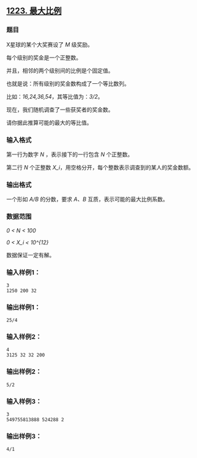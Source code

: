 ## [1223. 最大比例](https://www.acwing.com/problem/content/1225/)

### 题目

X星球的某个大奖赛设了 *M* 级奖励。

每个级别的奖金是一个正整数。

并且，相邻的两个级别间的比例是个固定值。

也就是说：所有级别的奖金数构成了一个等比数列。

比如：*16,24,36,54*，其等比值为：*3/2*。

现在，我们随机调查了一些获奖者的奖金数。

请你据此推算可能的最大的等比值。

### 输入格式

第一行为数字 *N* ，表示接下的一行包含 *N* 个正整数。

第二行 *N* 个正整数 *X_i*，用空格分开，每个整数表示调查到的某人的奖金数额。

### 输出格式

一个形如 *A/B* 的分数，要求 *A、B* 互质，表示可能的最大比例系数。

### 数据范围

*0 < N < 100*

*0 < X_i < 10^{12}*

数据保证一定有解。

### 输入样例1：

```
3
1250 200 32
```

### 输出样例1：

```
25/4
```

### 输入样例2：

```
4
3125 32 32 200
```

### 输出样例2：

```
5/2
```

### 输入样例3：

```
3
549755813888 524288 2
```

### 输出样例3：

```
4/1
```
